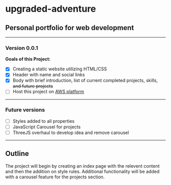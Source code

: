 # upgraded-adventure

## Personal portfolio for web development

---

### Version 0.0.1

**Goals of this Project:**

- [x] Creating a static website utilizing HTML/CSS
- [x] Header with name and social links
- [x] Body with brief introduction, list of current completed projects, skills, ~~and future projects~~
- [ ] Host this project on [AWS platform](https://aws.amazon.com/getting-started/)

---

### Future versions

- [ ] Styles added to all properties
- [ ] JavaScript Carousel for projects
- [ ] ThreeJS overhaul to develop idea and remove carousel

---

## Outline

The project will begin by creating an index page with the relevent content and then the addition on style rules.
Additional functionality will be added with a carousel feature for the projects section.
